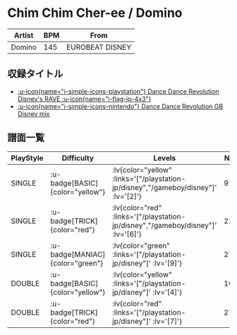 # Chim Chim Cher-ee / Domino

|Artist|BPM|From|
|------|---|----|
|Domino|145|EUROBEAT DISNEY|

## 収録タイトル

- [ :u-icon{name="i-simple-icons-playstation"} Dance Dance Revolution Disney's RAVE :u-icon{name="i-flag-jp-4x3"} ](/playstation-jp/disney)
- [ :u-icon{name="i-simple-icons-nintendo"} Dance Dance Revolution GB Disney mix](/gameboy/disney)

## 譜面一覧

|PlayStyle|Difficulty|Levels|Notes|Movie|
|---------|----------|------|-----|-----|
|SINGLE| :u-badge[BASIC]{color="yellow"} | :lv{color="yellow" :links='["/playstation-jp/disney","/gameboy/disney"]' :lv='[2]'} |91/0||
|SINGLE| :u-badge[TRICK]{color="red"} | :lv{color="red" :links='["/playstation-jp/disney","/gameboy/disney"]' :lv='[6]'} |222/0||
|SINGLE| :u-badge[MANIAC]{color="green"} | :lv{color="green" :links='["/playstation-jp/disney"]' :lv='[9]'} |278/0||
|DOUBLE| :u-badge[BASIC]{color="yellow"} | :lv{color="yellow" :links='["/playstation-jp/disney"]' :lv='[4]'} |164/0||
|DOUBLE| :u-badge[TRICK]{color="red"} | :lv{color="red" :links='["/playstation-jp/disney"]' :lv='[7]'} |274/0||
